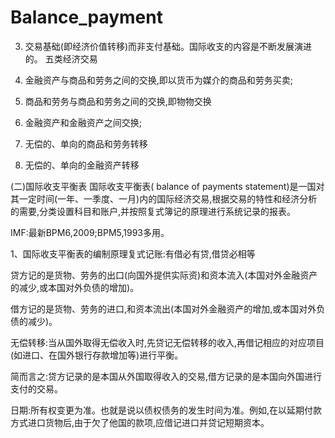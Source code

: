 # Balance_payment

3. 交易基础(即经济价值转移)而非支付基础。国际收支的内容是不断发展演进的。
五类经济交易

1. 金融资产与商品和劳务之间的交换,即以货币为媒介的商品和劳务买卖;
2. 商品和劳务与商品和劳务之间的交换,即物物交换
3. 金融资产和金融资产之间交换;
4. 无偿的、单向的商品和劳务转移
5. 无偿的、单向的金融资产转移







(二)国际收支平衡表
国际收支平衡表( balance of payments statement)是一国对其一定时间(一年、一季度、一月)内的国际经济交易,根据交易的特性和经济分析的需要,分类设置科目和账户,并按照复式簿记的原理进行系统记录的报表。

IMF:最新BPM6,2009;BPM5,1993多用。

1、国际收支平衡表的编制原理复式记账:有借必有贷,借贷必相等





贷方记的是货物、劳务的出口(向国外提供实际资)和资本流入(本国对外金融资产的减少,或本国对外负债的增加)。

借方记的是货物、劳务的进口,和资本流出(本国对外金融资产的增加,或本国对外负债的减少)。

无偿转移:当从国外取得无偿收入时,先贷记无偿转移的收入,再借记相应的对应项目(如进口、在国外银行存款增加等)进行平衡。

简而言之:贷方记录的是本国从外国取得收入的交易,借方记录的是本国向外国进行支付的交易。

日期:所有权变更为准。也就是说以债权债务的发生时间为准。例如,在以延期付款方式进口货物后,由于欠了他国的款项,应借记进口并贷记短期资本。

